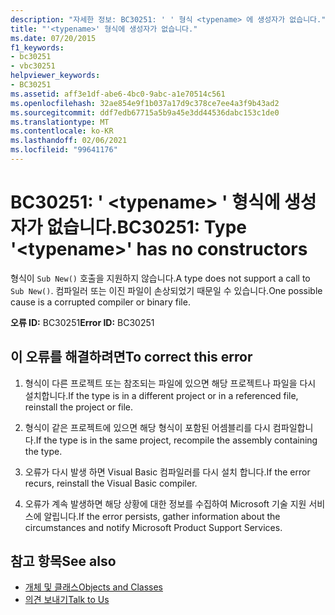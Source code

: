 ```yaml
---
description: "자세한 정보: BC30251: ' ' 형식 <typename> 에 생성자가 없습니다."
title: "'<typename>' 형식에 생성자가 없습니다."
ms.date: 07/20/2015
f1_keywords:
- bc30251
- vbc30251
helpviewer_keywords:
- BC30251
ms.assetid: aff3e1df-abe6-4bc0-9abc-a1e70514c561
ms.openlocfilehash: 32ae854e9f1b037a17d9c378ce7ee4a3f9b43ad2
ms.sourcegitcommit: ddf7edb67715a5b9a45e3dd44536dabc153c1de0
ms.translationtype: MT
ms.contentlocale: ko-KR
ms.lasthandoff: 02/06/2021
ms.locfileid: "99641176"
---
```

# <a name="bc30251-type-typename-has-no-constructors"></a><span data-ttu-id="0cdd2-103">BC30251: ' \<typename> ' 형식에 생성자가 없습니다.</span><span class="sxs-lookup"><span data-stu-id="0cdd2-103">BC30251: Type '\<typename>' has no constructors</span></span>

<span data-ttu-id="0cdd2-104">형식이 `Sub New()` 호출을 지원하지 않습니다.</span><span class="sxs-lookup"><span data-stu-id="0cdd2-104">A type does not support a call to `Sub New()`.</span></span> <span data-ttu-id="0cdd2-105">컴파일러 또는 이진 파일이 손상되었기 때문일 수 있습니다.</span><span class="sxs-lookup"><span data-stu-id="0cdd2-105">One possible cause is a corrupted compiler or binary file.</span></span>

 <span data-ttu-id="0cdd2-106">**오류 ID:** BC30251</span><span class="sxs-lookup"><span data-stu-id="0cdd2-106">**Error ID:** BC30251</span></span>

## <a name="to-correct-this-error"></a><span data-ttu-id="0cdd2-107">이 오류를 해결하려면</span><span class="sxs-lookup"><span data-stu-id="0cdd2-107">To correct this error</span></span>

1. <span data-ttu-id="0cdd2-108">형식이 다른 프로젝트 또는 참조되는 파일에 있으면 해당 프로젝트나 파일을 다시 설치합니다.</span><span class="sxs-lookup"><span data-stu-id="0cdd2-108">If the type is in a different project or in a referenced file, reinstall the project or file.</span></span>

2. <span data-ttu-id="0cdd2-109">형식이 같은 프로젝트에 있으면 해당 형식이 포함된 어셈블리를 다시 컴파일합니다.</span><span class="sxs-lookup"><span data-stu-id="0cdd2-109">If the type is in the same project, recompile the assembly containing the type.</span></span>

3. <span data-ttu-id="0cdd2-110">오류가 다시 발생 하면 Visual Basic 컴파일러를 다시 설치 합니다.</span><span class="sxs-lookup"><span data-stu-id="0cdd2-110">If the error recurs, reinstall the Visual Basic compiler.</span></span>

4. <span data-ttu-id="0cdd2-111">오류가 계속 발생하면 해당 상황에 대한 정보를 수집하여 Microsoft 기술 지원 서비스에 알립니다.</span><span class="sxs-lookup"><span data-stu-id="0cdd2-111">If the error persists, gather information about the circumstances and notify Microsoft Product Support Services.</span></span>

## <a name="see-also"></a><span data-ttu-id="0cdd2-112">참고 항목</span><span class="sxs-lookup"><span data-stu-id="0cdd2-112">See also</span></span>

- [<span data-ttu-id="0cdd2-113">개체 및 클래스</span><span class="sxs-lookup"><span data-stu-id="0cdd2-113">Objects and Classes</span></span>](../../programming-guide/language-features/objects-and-classes/index.md)
- [<span data-ttu-id="0cdd2-114">의견 보내기</span><span class="sxs-lookup"><span data-stu-id="0cdd2-114">Talk to Us</span></span>](/visualstudio/ide/feedback-options)
